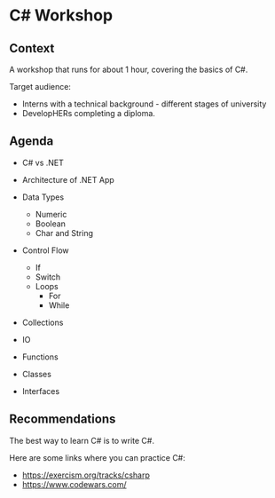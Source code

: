# C# Workshop

## Context

A workshop that runs for about 1 hour, covering the basics of C#.

Target audience:

* Interns with a technical background - different stages of university
* DevelopHERs completing a diploma.

## Agenda

* C# vs .NET

* Architecture of .NET App

* Data Types
  * Numeric
  * Boolean
  * Char and String

* Control Flow
  * If
  * Switch
  * Loops
    * For
    * While

* Collections

* IO

* Functions

* Classes

* Interfaces

## Recommendations

The best way to learn C# is to write C#.

Here are some links where you can practice C#:

* https://exercism.org/tracks/csharp
* https://www.codewars.com/